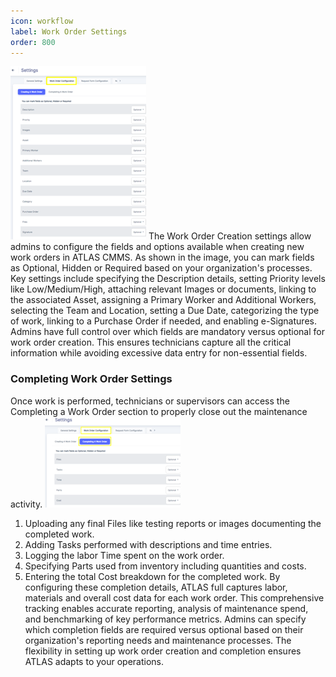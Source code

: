 ```yaml
---
icon: workflow
label: Work Order Settings
order: 800
---
```


![WO creation settings](../static/img/settings-wo-creation.png)
The Work Order Creation settings allow admins to configure the fields and options available when creating new work orders in ATLAS CMMS. As shown in the image, you can mark fields as Optional, Hidden or Required based on your organization's processes. Key settings include specifying the Description details, setting Priority levels like Low/Medium/High, attaching relevant Images or documents, linking to the associated Asset, assigning a Primary Worker and Additional Workers, selecting the Team and Location, setting a Due Date, categorizing the type of work, linking to a Purchase Order if needed, and enabling e-Signatures. 
Admins have full control over which fields are mandatory versus optional for work order creation. This ensures technicians capture all the critical information while avoiding excessive data entry for non-essential fields.

### Completing Work Order Settings
Once work is performed, technicians or supervisors can access the Completing a Work Order section to properly close out the maintenance activity.
![WO creation settings](../static/img/settings-wo-completion.png)
1.	Uploading any final Files like testing reports or images documenting the completed work.
2.	Adding Tasks performed with descriptions and time entries.
3.	Logging the labor Time spent on the work order.
4.	Specifying Parts used from inventory including quantities and costs.
5.	Entering the total Cost breakdown for the completed work.
By configuring these completion details, ATLAS full captures labor, materials and overall cost data for each work order. This comprehensive tracking enables accurate reporting, analysis of maintenance spend, and benchmarking of key performance metrics. Admins can specify which completion fields are required versus optional based on their organization's reporting needs and maintenance processes. The flexibility in setting up work order creation and completion ensures ATLAS adapts to your operations.